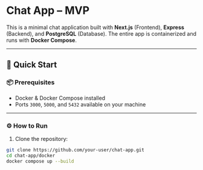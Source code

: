 # Chat App – MVP

This is a minimal chat application built with **Next.js** (Frontend), **Express** (Backend), and **PostgreSQL** (Database). The entire app is containerized and runs with **Docker Compose**.

---

## 🚀 Quick Start

### 📦 Prerequisites

- Docker & Docker Compose installed
- Ports `3000`, `5000`, and `5432` available on your machine

---

### ⚙️ How to Run

1. Clone the repository:

```bash
git clone https://github.com/your-user/chat-app.git
cd chat-app/docker
docker compose up --build
